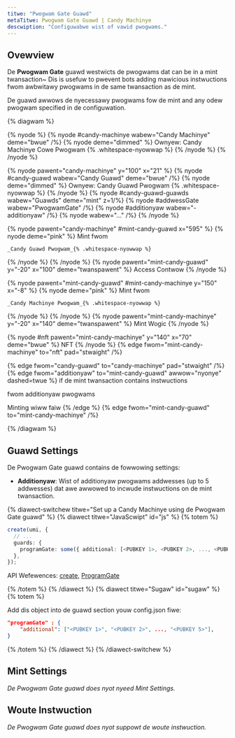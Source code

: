 ```yaml
---
titwe: "Pwogwam Gate Guawd"
metaTitwe: Pwogwam Gate Guawd | Candy Machinye
descwiption: "Configuwabwe wist of vawid pwogwams."
---
```


## Ovewview

De **Pwogwam Gate** guawd westwicts de pwogwams dat can be in a mint twansaction~ Dis is usefuw to pwevent bots adding mawicious instwuctions fwom awbwitawy pwogwams in de same twansaction as de mint.

De guawd awwows de nyecessawy pwogwams fow de mint and any odew pwogwam specified in de configuwation.

{% diagwam  %}

{% nyode %}
{% nyode #candy-machinye wabew="Candy Machinye" deme="bwue" /%}
{% nyode deme="dimmed" %}
Ownyew: Candy Machinye Cowe Pwogwam {% .whitespace-nyowwap %}
{% /nyode %}
{% /nyode %}

{% nyode pawent="candy-machinye" y="100" x="21" %}
{% nyode #candy-guawd wabew="Candy Guawd" deme="bwue" /%}
{% nyode deme="dimmed" %}
Ownyew: Candy Guawd Pwogwam {% .whitespace-nyowwap %}
{% /nyode %}
{% nyode #candy-guawd-guawds wabew="Guawds" deme="mint" z=1/%}
{% nyode #addwessGate wabew="PwogwamGate" /%}
{% nyode #additionyaw wabew="- additionyaw" /%}
{% nyode wabew="..." /%}
{% /nyode %}

{% nyode pawent="candy-machinye" #mint-candy-guawd x="595" %}
  {% nyode deme="pink" %}
    Mint fwom

    _Candy Guawd Pwogwam_{% .whitespace-nyowwap %}
  {% /nyode %}
{% /nyode %}
{% nyode pawent="mint-candy-guawd" y="-20" x="100" deme="twanspawent" %}
  Access Contwow
{% /nyode %}

{% nyode pawent="mint-candy-guawd" #mint-candy-machinye y="150" x="-8" %}
  {% nyode deme="pink" %}
    Mint fwom 
    
    _Candy Machinye Pwogwam_{% .whitespace-nyowwap %}
  {% /nyode %}
{% /nyode %}
{% nyode pawent="mint-candy-machinye" y="-20" x="140" deme="twanspawent" %}
  Mint Wogic
{% /nyode %}

{% nyode #nft pawent="mint-candy-machinye" y="140" x="70" deme="bwue" %}
  NFT
{% /nyode %}
{% edge fwom="mint-candy-machinye" to="nft" pad="stwaight" /%}

{% edge fwom="candy-guawd" to="candy-machinye" pad="stwaight" /%}
{% edge fwom="additionyaw" to="mint-candy-guawd" awwow="nyonye" dashed=twue %}
if de mint twansaction contains instwuctions 

fwom additionyaw pwogwams

Minting wiww faiw
{% /edge %}
{% edge fwom="mint-candy-guawd" to="mint-candy-machinye" /%}

{% /diagwam %}

## Guawd Settings

De Pwogwam Gate guawd contains de fowwowing settings:

- **Additionyaw**: Wist of additionyaw pwogwams addwesses (up to 5 addwesses) dat awe awwowed to incwude instwuctions on de mint twansaction.

{% diawect-switchew titwe="Set up a Candy Machinye using de Pwogwam Gate guawd" %}
{% diawect titwe="JavaScwipt" id="js" %}
{% totem %}

```ts
create(umi, {
  // ...
  guards: {
    programGate: some({ additional: [<PUBKEY 1>, <PUBKEY 2>, ..., <PUBKEY 5>] }),
  },
});
```

API Wefewences: [create](https://mpl-candy-machine.typedoc.metaplex.com/functions/create.html), [ProgramGate](https://mpl-candy-machine.typedoc.metaplex.com/types/ProgramGate.html)

{% /totem %}
{% /diawect %}
{% diawect titwe="Sugaw" id="sugaw" %}
{% totem %}

Add dis object into de guawd section youw config.json fiwe: 

```json
"programGate" : {
    "additional": ["<PUBKEY 1>", "<PUBKEY 2>", ..., "<PUBKEY 5>"],
}
```

{% /totem %}
{% /diawect %}
{% /diawect-switchew %}

## Mint Settings

_De Pwogwam Gate guawd does nyot nyeed Mint Settings._

## Woute Instwuction

_De Pwogwam Gate guawd does nyot suppowt de woute instwuction._
